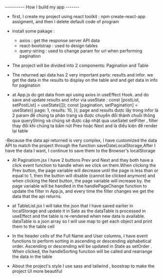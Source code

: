 ---------- How I build my app -------

- first, I create my project using react toolkit : npm create-react-app assigment, and then I delete default code of program
- install some pakage :
  - axios : get the response server API data
  - react-bootstrap : used to design tables
  - query-string : used to change param for url when performing pagination
- The project will be divided into 2 components: Pagination and Table

- The returned api data has 2 very important parts: results and infor. we get the data in the results to display on the table and and get data in info for pagination

- at App.js do get data from api using axios in useEffect Hook. and do save and update results and infor via
  useState : const [postList, setPostList] = useState([]);
  const [pagination, setPagination] = useState({
  page: 1,
  results: 10,
  });
  page and results được lấy trong infor là 2 param để chúng ta phân trang và được chuyển đổi thành chuỗi thông qua queryString và chúng sẽ được cập nhật qua useSatet setFilter , filter thay đổi khi chúng ta bấm nút Prev hoặc Next and là điều kiện để render lại table

-Because the data api returned is very complex, I have customized the data API to match the project through the function saveDateLocalStorage,After I have the data I want, I continue to save them to the Browser's localStorage

- At Paginatiom.jsx I have 2 buttons Prev and Next and they both have a click event function to handle when we click on them.When clicking the Prev button, the page variable will decrease until the page is less than or equal to 1, then the button will disable (cannot be clicked anymore) and when clicking the Next button, the page variable will increase by. the page variable will be handled in the handlePageChange function to update the filter in App.js, and every time the filter changes we get the data that the api returns.

- at TableList.jsx I will take the json that I have saved earlier in localStorage and update it in Sate as the dataTable is processed in useEffect and the table is re-rendered when new data is available. dataTable is a json array so I will use map to get each object and print them to the table cell

- In the header cells of the Full Name and User columns, I have event functions to perform sorting in ascending or descending alphabetical order. Ascending or descending will be updated in State as setOrder . When clicked, the handleSorting function will be called and rearrange the data in the table

- About the project's style I use sass and tailwind , boostrap to make the project UI more beautiful
